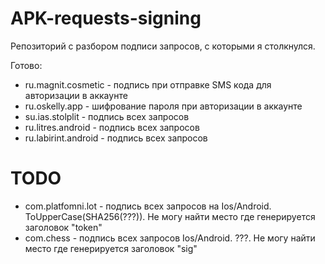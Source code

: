 # APK-requests-signing

Репозиторий с разбором подписи запросов, с которыми я столкнулся. 

Готово:
- ru.magnit.cosmetic - подпись при отправке SMS кода для авторизации в аккаунте
- ru.oskelly.app - шифрование пароля при авторизации в аккаунте
- su.ias.stolplit - подпись всех запросов
- ru.litres.android - подпись всех запросов
- ru.labirint.android - подпись всех запросов


# TODO
- com.platfomni.lot - подпись всех запросов на Ios/Android. ToUpperCase(SHA256(???)). Не могу найти место где генерируется заголовок "token"
- com.chess - подпись всех запросов Ios/Android. ???. Не могу найти место где генерируется заголовок "sig"
